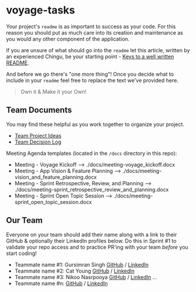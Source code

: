# voyage-tasks

Your project's `readme` is as important to success as your code. For 
this reason you should put as much care into its creation and maintenance
as you would any other component of the application.

If you are unsure of what should go into the `readme` let this article,
written by an experienced Chingu, be your starting point - 
[Keys to a well written README](https://tinyurl.com/yk3wubft).

And before we go there's "one more thing"! Once you decide what to include
in your `readme` feel free to replace the text we've provided here.

> Own it & Make it your Own!

## Team Documents

You may find these helpful as you work together to organize your project.

- [Team Project Ideas](./docs/team_project_ideas.md)
- [Team Decision Log](./docs/team_decision_log.md)

Meeting Agenda templates (located in the `/docs` directory in this repo):

- Meeting - Voyage Kickoff --> ./docs/meeting-voyage_kickoff.docx
- Meeting - App Vision & Feature Planning --> ./docs/meeting-vision_and_feature_planning.docx
- Meeting - Sprint Retrospective, Review, and Planning --> ./docs/meeting-sprint_retrospective_review_and_planning.docx
- Meeting - Sprint Open Topic Session --> ./docs/meeting-sprint_open_topic_session.docx

## Our Team

Everyone on your team should add their name along with a link to their GitHub
& optionally their LinkedIn profiles below. Do this in Sprint #1 to validate
your repo access and to practice PR'ing with your team *before* you start
coding!

- Teammate name #1: Gursimran Singh [GitHub](https://github.com/Gursimranb127) / [LinkedIn](https://www.linkedin.com/in/gursimransinghonly)
- Teammate name #2: Cat Young [GitHub](https://github.com/CatYoung018) / [LinkedIn](https://linkedin.com/in/catrilliayoung)
- Teammate name #3: Nikoo Nasrpooya [GitHub](https://github.com/NikooNasrpooya) / [LinkedIn](https://www.linkedin.com/in/nikoo-nasrpooya/)
   ...
- Teammate name #n: [GitHub](https://github.com/ghaccountname) / [LinkedIn](https://linkedin.com/in/liaccountname)
